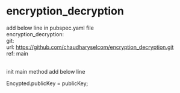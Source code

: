 # encryption_decryption

add below line in pubspec.yaml file
<br>
  encryption_decryption:<br>
    git:<br>
      url: https://github.com/chaudharyselcom/encryption_decryption.git<br>
      ref: main<br>
<br>

init main method add below line<br>


  Encypted.publicKey = publicKey;

